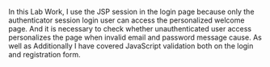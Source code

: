 In this Lab Work, I use the JSP	session in the login page because only the authenticator session login
user can access the personalized welcome page. And it is necessary to check whether
unauthenticated user access personalizes the page when invalid email and password message cause.
As well as Additionally I have covered JavaScript validation both on the login and registration form. 
